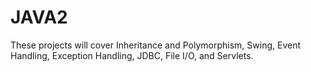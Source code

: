 # JAVA2
These projects will cover Inheritance and Polymorphism, Swing, Event Handling, Exception Handling, JDBC, File I/O, and Servlets. 
